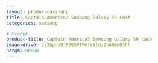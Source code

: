 ```yaml
---
layout: produk-casinghp
title: Captain America3 Samsung Galaxy S9 Case
categories: samsung

# Produk
product-title: Captain America3 Samsung Galaxy S9 Case
image-drive: 1i2hp-uOJFS8581Fwfe9tdz2uAQmmN5CC
harga: 90000
---
```

